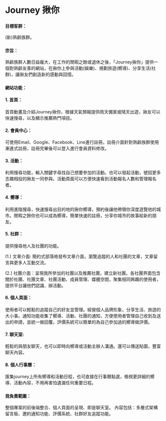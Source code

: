 # Journey 揪你

### `目標客群：`
(新)熟齡族群。
### `宗旨：`
熟齡族群人數日益龐大，在工作的閒暇之餘或退休之後，「Journey揪你」提供一個對熟齡友善的網站，在揪你上參與活動(娛樂)、規劃旅遊(嚮導)、分享生活(社群)，讓揪友們創造新的感動與回憶。
### `網站功能：`
#### 1. 首頁：
首頁動畫及介紹Journey揪你，根據天氣預報提供雨天備案或晴天出遊，揪友可以快速搜尋，以及顯示推薦熱門項目。
#### 2. 會員中心：
可使用Email、Google、Facebook、Line進行註冊，註冊介面針對熟齡族群使用漸進式註冊，註冊完畢後可以登入進行會員資料修改。
#### 3. 活動：
利用搜尋功能，輸入關鍵字尋找自己想要參加的活動。也可以發起活動，號招更多志趣相投的揪友一同參與。活動頁面可以方便快速看到活動報名人數和管理報名者。
#### 4. 嚮導：
利用進階搜尋，快速搜尋出目的地的揪你嚮導，預約後讓他帶領你深度遊覽他的城市。閒暇之餘你也可以成為嚮導，簡單快速的註冊，分享你城市的故事給新的朋友。
#### 5. 社群：
提供搜尋他人及社團的功能。

(1.) 文章介面: 簡約式部落格發布文章介面，瀏覽追蹤的人和社團的文章，文章留言與更多人互動交流。

(2.) 社團介面：呈現我所參加的社團以及推薦社團，建立新社團。各社團界面包含關於社團、社團文章、社團活動、成員管理、媒體空間，聚集相同興趣的使用者，提供平台讓他們認識、辦活動。
#### 6. 個人頁面：
使用者可以輕鬆的追蹤自己的好友並管理。經營個人品牌形象，分享生活、旅遊的大小事。通知功能收集了嚮導、活動、社團的通知，方便使用者管理自己收到及送出的申請，並統一做回覆。評價系統可以簡單的為自己參加過的嚮導做評價。
#### 7. 聊天室:
輕鬆的與朋友聊天，也可以即時向嚮導或活動主辦人溝通。還可以傳送貼圖，豐富聊天內容。
#### 8. 個人行事曆：
匯集journey上所有嚮導和活動日程，也可直接在行事曆點選，檢視更詳細的嚮導、活動內容，不用再害怕遺漏任何重要日程。

### `我負責範圍：`
整個專案的前後端整合、個人頁面的呈現、即是聊天室。
內容包括：多層式架構留言板、邀約通知功能、評價系統、社群好友追蹤功能。



